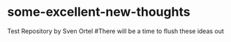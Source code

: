 # some-excellent-new-thoughts
Test Repository by Sven Ortel
#There will be a time to flush these ideas out
